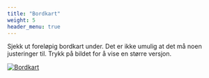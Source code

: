 ```yaml
---
title: "Bordkart"
weight: 5
header_menu: true
---
```


Sjekk ut foreløpig bordkart under. Det er ikke umulig at det må noen justeringer til. Trykk på bildet for å vise en større versjon.

[![Bordkart](images/bordkart.drawio.png)](images/bordkart.drawio.png)